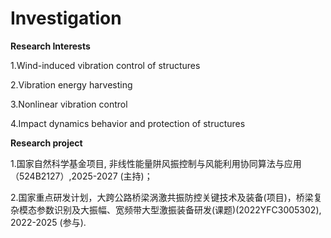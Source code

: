 # Investigation

**Research Interests**

1.Wind-induced vibration control of structures

2.Vibration energy harvesting

3.Nonlinear vibration control

4.Impact dynamics behavior and protection of structures

**Research project**

1.国家自然科学基金项目, 非线性能量阱风振控制与风能利用协同算法与应用（524B2127）,2025-2027 (主持)；

2.国家重点研发计划，大跨公路桥梁涡激共振防控关键技术及装备(项目)，桥梁复杂模态参数识别及大振幅、宽频带大型激振装备研发(课题)(2022YFC3005302), 2022-2025 (参与).


